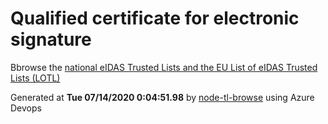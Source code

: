 # Qualified certificate for electronic signature 
 Bbrowse the [national eIDAS Trusted Lists and the EU List of eIDAS Trusted Lists (LOTL)](https://webgate.ec.europa.eu/tl-browser/#/) 
 
 
Generated at **Tue 07/14/2020  0:04:51.98** by [node-tl-browse](https://github.com/ymedlop/node-tl-browser) using Azure Devops 

